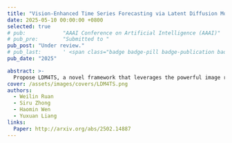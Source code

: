 ```yaml
---
title: "Vision-Enhanced Time Series Forecasting via Latent Diffusion Models"
date: 2025-05-10 00:00:00 +0800
selected: true
# pub:            "AAAI Conference on Artificial Intelligence (AAAI)"
# pub_pre:        "Submitted to "
pub_post: "Under review."
# pub_last:       ' <span class="badge badge-pill badge-publication badge-success">Spotlight</span>'
pub_date: "2025"

abstract: >-
  Propose LDM4TS, a novel framework that leverages the powerful image reconstruction capabilities of latent diffusion models for vision-enhanced time series forecasting.
cover: /assets/images/covers/LDM4TS.png
authors:
  - Weilin Ruan
  - Siru Zhong
  - Haomin Wen
  - Yuxuan Liang
links:
  Paper: http://arxiv.org/abs/2502.14887
---
```

